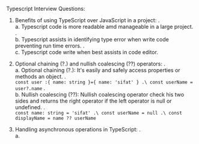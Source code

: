Typescript Interview Questions:

1. Benefits of using TypeScript over JavaScript in a project: .\
   a. Typescript code is more readable amd manageable in a large project. .\
   b. Typescript assists in identifying type error when write code preventing run time errors. .\
   c. Typescript code write when best assists in code editor.

2. Optional chaining (?.) and nullish coalescing (??) operators: .\
 a. Optional chaining (?.): It's easily and safely access properties or methods an object. .\
 `const user :{
    name: string
 }={
    name: 'sifat'
 } .\
 const userName = user?.name` .\
 b.  Nullish coalescing (??): Nullish coalescing operator check his two sides and returns the right operator if the left operator is null or undefined. .\
 `const name: string = 'sifat' .\
 const userName = null .\
 const displayName = name ?? userName` 

3. Handling asynchronous operations in TypeScript: .\
 a.

